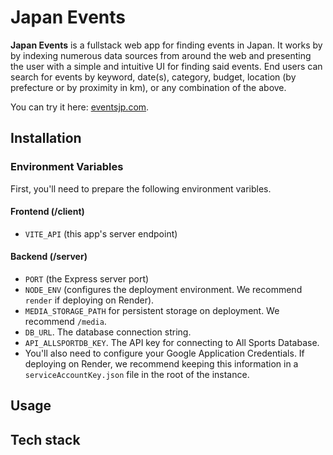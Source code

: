 # Japan Events

**Japan Events** is a fullstack web app for finding events in Japan. It works by by indexing
numerous data sources from around the web and presenting the user with a simple and
intuitive UI for finding said events. End users can search for events by keyword, date(s),
category, budget, location (by prefecture or by proximity in km), or any combination of the
above.

You can try it here: [eventsjp.com](https://eventsjp.com "Japan Events").

## Installation

### Environment Variables

First, you'll need to prepare the following environment varibles.

#### Frontend (/client)

- `VITE_API` (this app's server endpoint)

#### Backend (/server)

- `PORT` (the Express server port)
- `NODE_ENV` (configures the deployment environment. We recommend `render` if deploying on Render).
- `MEDIA_STORAGE_PATH` for persistent storage on deployment. We recommend `/media`.
- `DB_URL`. The database connection string.
- `API_ALLSPORTDB_KEY`. The API key for connecting to All Sports Database.
- You'll also need to configure your Google Application Credentials. If deploying on Render,
  we recommend keeping this information in a `serviceAccountKey.json` file in the root of the instance.

## Usage

## Tech stack
